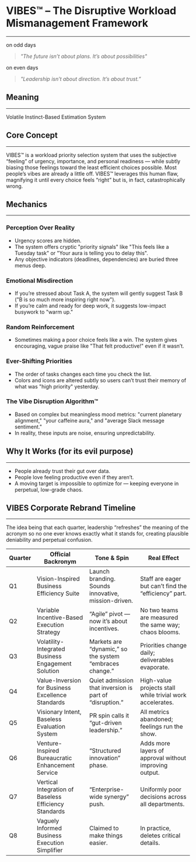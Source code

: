 # VIBES™ – The Disruptive Workload Mismanagement Framework
---
on odd days

> _"The future isn’t about plans. It’s about possibilities"_

on even days

> _"Leadership isn’t about direction. It’s about trust.”_

## Meaning
---
Volatile Instinct-Based Estimation System

## Core Concept
---
VIBES™ is a workload priority selection system that uses the subjective “feeling” of urgency, importance, and personal readiness — while subtly biasing those feelings toward the least efficient choices possible.
Most people’s vibes are already a little off. VIBES™ leverages this human flaw, magnifying it until every choice feels “right” but is, in fact, catastrophically wrong.

## Mechanics
---

### Perception Over Reality
- Urgency scores are hidden.
- The system offers cryptic "priority signals" like "This feels like a Tuesday task" or "Your aura is telling you to delay this".
- Any objective indicators (deadlines, dependencies) are buried three menus deep.

### Emotional Misdirection
- If you’re stressed about Task A, the system will gently suggest Task B ("B is so much more inspiring right now").
- If you’re calm and ready for deep work, it suggests low-impact busywork to "warm up."

### Random Reinforcement
- Sometimes making a poor choice feels like a win. The system gives encouraging, vague praise like "That felt productive!" even if it wasn’t.

### Ever-Shifting Priorities
- The order of tasks changes each time you check the list.
- Colors and icons are altered subtly so users can’t trust their memory of what was "high priority" yesterday.

### The Vibe Disruption Algorithm™
- Based on complex but meaningless mood metrics: "current planetary alignment," "your caffeine aura," and "average Slack message sentiment."
- In reality, these inputs are noise, ensuring unpredictability.

## Why It Works (for its evil purpose)
---
- People already trust their gut over data.
- People love feeling productive even if they aren’t.
- A moving target is impossible to optimize for — keeping everyone in perpetual, low-grade chaos.

## VIBES Corporate Rebrand Timeline
---

The idea being that each quarter, leadership “refreshes” the meaning of the acronym so no one ever knows exactly what it stands for, creating plausible deniability and perpetual confusion.

| Quarter |	Official Backronym |	Tone & Spin |	Real Effect
| --- | --- | --- | --- |
| Q1 |	Vision-Inspired Business Efficiency Suite |	Launch branding. Sounds innovative, mission-driven. |	Staff are eager but can’t find the “efficiency” part. |
| Q2 |	Variable Incentive-Based Execution Strategy |	“Agile” pivot — now it’s about incentives. |	No two teams are measured the same way; chaos blooms. |
| Q3 |	Volatility-Integrated Business Engagement Solution |	Markets are “dynamic,” so the system “embraces change.” |	Priorities change daily; deliverables evaporate. |
| Q4 |	Value-Inversion for Business Excellence Standards |	Quiet admission that inversion is part of “disruption.” |	High-value projects stall while trivial work accelerates. |
| Q5 |	Visionary Intent, Baseless Evaluation System |	PR spin calls it “gut-driven leadership.” |	All metrics abandoned; feelings run the show. |
| Q6 |	Venture-Inspired Bureaucratic Enhancement Service |	“Structured innovation” phase. |	Adds more layers of approval without improving output. |
| Q7 |	Vertical Integration of Baseless Efficiency Standards |	“Enterprise-wide synergy” push. |	Uniformly poor decisions across all departments. |
| Q8 |	Vaguely Informed Business Execution Simplifier |	Claimed to make things easier. |	In practice, deletes critical details. |
